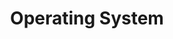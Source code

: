 ---
title: Operating System
linkTitle: Operating System
nav_weight: 8
nav_icon:
  vendor: bs
  name: book
  color: indigo
featured: true
images:
  - os-components.png
series:  
 - Operating System
---
